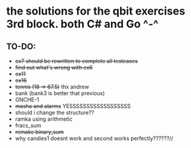 # the solutions for the qbit exercises 3rd block. both C# and Go ^-^

## TO-DO:
+ ~~ex7 should be rewritten to complete all testcases~~
+ ~~find out what's wrong with ex6~~
+ ~~ex11~~
+ ~~ex16~~
+ ~~tennis (18 -> 67.5)~~ thx andrew
+ bank (bank3 is better that previous)
+ GNCHE-1
+ ~~masha and alarms~~ YESSSSSSSSSSSSSSSSSS
+ should i change the structure??
+ ramka using arithmetic
+ fracs_sum
+ ~~remake binary_sum~~
+ why candies1 doesnt work and second works perfectly??????//
